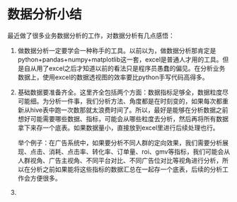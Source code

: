 # 数据分析小结

最近做了很多业务数据分析的工作，对数据分析有几点感悟：

1. 做数据分析一定要学会一种称手的工具。以前以为，做数据分析那肯定是python+pandas+numpy+matplotlib这一套，excel是普通人才用的工具。但是自从用了excel之后才知道以前的看法只是程序员愚蠢的偏见。在分析业务数据上，使用excel的数据透视图的效率要比python手写代码高得多。

2. 基础数据要准备齐全。这里齐全包括两个方面：数据指标足够全，数据粒度尽可能细。为分析一件事，我们分析方法、角度都是在时刻变的，如果每次都重新从hive表中跑一次数那就太浪费时间了。所以，最好是能够在分析数据之前想好可能需要哪些数据、指标，可能会从哪些粒度去分析，然后再将所有数据拿下来存一个底表。如果数据量小，直接放到excel里进行后续处理也行。

   举个例子：在广告系统中，如果要分析不同人群的定向效果，我们需要分析展现、点击、消耗、点击率、转化率、订单量、roi、gmv等指标，我们可能会从人群视角、广告主视角、不同平台对比、不同广告位对比等视角进行分析，所以在分析之前如果能将这些指标的数据汇总在一起存一个底表，后续的分析工作会方便很多。

3. 